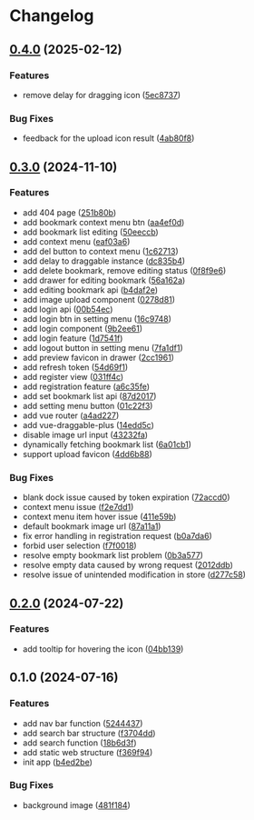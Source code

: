 # Changelog 



## [0.4.0](https://github.com/JasonAri/navtab/compare/v0.3.0...v0.4.0) (2025-02-12)


### Features

* remove delay for dragging icon ([5ec8737](https://github.com/JasonAri/navtab/commit/5ec8737a620f83fa6c452a446b7dd47413127e90))


### Bug Fixes

* feedback for the upload icon result ([4ab80f8](https://github.com/JasonAri/navtab/commit/4ab80f825392c082b80c11e1752bb6aa081fe6e5))

## [0.3.0](https://github.com/JasonAri/navtab/compare/v0.2.0...v0.3.0) (2024-11-10)


### Features

* add 404 page ([251b80b](https://github.com/JasonAri/navtab/commit/251b80b917fc55864b73354de4d8a3135d80ae2c))
* add bookmark context menu btn ([aa4ef0d](https://github.com/JasonAri/navtab/commit/aa4ef0d6d8b9145879a2f6a1e14e4ca0230c3a6a))
* add bookmark list editing ([50eeccb](https://github.com/JasonAri/navtab/commit/50eeccba062f7145f39bb37fc8b994272379779b))
* add context menu ([eaf03a6](https://github.com/JasonAri/navtab/commit/eaf03a6f7f7343023efb5b6ca90f54c79d83f0ce))
* add del button to context menu ([1c62713](https://github.com/JasonAri/navtab/commit/1c62713b1d668ac0fe7d8cd6e9cbb9b888396058))
* add delay to draggable instance ([dc835b4](https://github.com/JasonAri/navtab/commit/dc835b4f810c25bab2c8e41a73eb182344e9ef34))
* add delete bookmark, remove editing status ([0f8f9e6](https://github.com/JasonAri/navtab/commit/0f8f9e6fdb974e8395f52eec08d8eaf26add7d7c))
* add drawer for editing bookmark ([56a162a](https://github.com/JasonAri/navtab/commit/56a162aff7815cb1998c09c2b5631a5b8bc7d281))
* add editing bookmark api ([b4daf2e](https://github.com/JasonAri/navtab/commit/b4daf2e1e94b304e826dee5e58994c469e7b16af))
* add image upload component ([0278d81](https://github.com/JasonAri/navtab/commit/0278d81f76725dcc5879abdd397c0f19a7ee3849))
* add login api ([00b54ec](https://github.com/JasonAri/navtab/commit/00b54eceae4f5d839b4bcc5de35724c3d7eb7029))
* add login btn in setting menu ([16c9748](https://github.com/JasonAri/navtab/commit/16c974891497389495ff121a36ec500f548154f8))
* add login component ([9b2ee61](https://github.com/JasonAri/navtab/commit/9b2ee6152ee8878061c690d3f8f98766987a4192))
* add login feature ([1d7541f](https://github.com/JasonAri/navtab/commit/1d7541f7eaa98c4214507b95dfc8638d7661cd29))
* add logout button in setting menu ([7fa1df1](https://github.com/JasonAri/navtab/commit/7fa1df1a14eca12e0ee607c45db3918e1524f5c1))
* add preview favicon in drawer ([2cc1961](https://github.com/JasonAri/navtab/commit/2cc19613a184dae81960a90df060210faa3254f4))
* add refresh token ([54d69f1](https://github.com/JasonAri/navtab/commit/54d69f1a0ed7a2658daff8454caee88d6fb1832f))
* add register view ([031ff4c](https://github.com/JasonAri/navtab/commit/031ff4c3a7c43102836575e7d9c80d9ee535b38c))
* add registration feature ([a6c35fe](https://github.com/JasonAri/navtab/commit/a6c35fef3fb2b85573b725e4426e57fa96c70414))
* add set bookmark list api ([87d2017](https://github.com/JasonAri/navtab/commit/87d201785e5fb14a116dcb2b03da61e60764abb6))
* add setting menu button ([01c22f3](https://github.com/JasonAri/navtab/commit/01c22f3e350e7a544b29f7719b36140b4e3d0dce))
* add vue router ([a4ad227](https://github.com/JasonAri/navtab/commit/a4ad227b8cdfcf12a2533563fbab165ce78ceb5e))
* add vue-draggable-plus ([14edd5c](https://github.com/JasonAri/navtab/commit/14edd5cd2cb545e1fbc30de82ee6bab3fb277e31))
* disable image url input ([43232fa](https://github.com/JasonAri/navtab/commit/43232fac31ae8948ea4c5603aabe602452201c0d))
* dynamically fetching bookmark list ([6a01cb1](https://github.com/JasonAri/navtab/commit/6a01cb155785e4c767055b0913bad8d611268077))
* support upload favicon ([4dd6b88](https://github.com/JasonAri/navtab/commit/4dd6b8872dfa3a37ed35b8ed32ef20ee69d9ac38))


### Bug Fixes

* blank dock issue caused by token expiration ([72accd0](https://github.com/JasonAri/navtab/commit/72accd007c6355d456d05923920460622ddc8964))
* context menu issue ([f2e7dd1](https://github.com/JasonAri/navtab/commit/f2e7dd1e63a397b4ee2e3dc51a85b17049959abd))
* context menu item hover issue ([411e59b](https://github.com/JasonAri/navtab/commit/411e59b53b63ac0d12e518aae65d9368502d5059))
* default bookmark image url ([87a11a1](https://github.com/JasonAri/navtab/commit/87a11a154aa2a12e7b356fea2f3fc9ba4fca05c9))
* fix error handling in registration request ([b0a7da6](https://github.com/JasonAri/navtab/commit/b0a7da659743d0c72387c4b0d76ed247c9e5c223))
* forbid user selection ([f7f0018](https://github.com/JasonAri/navtab/commit/f7f001837958fbed0da4126e959996df9a6c2674))
* resolve empty bookmark list problem ([0b3a577](https://github.com/JasonAri/navtab/commit/0b3a57749b2c9c4a8fa6e1b3f24cc80a2eafbbae))
* resolve empty data caused by wrong request ([2012ddb](https://github.com/JasonAri/navtab/commit/2012ddb4601c559765ceb29ac813e1585d88a8a0))
* resolve issue of unintended modification in store ([d277c58](https://github.com/JasonAri/navtab/commit/d277c58b35e4492d625f745b7e6abd1120c86436))

## [0.2.0](https://github.com/JasonAri/navtab/compare/v0.1.0...v0.2.0) (2024-07-22)


### Features

* add tooltip for hovering the icon ([04bb139](https://github.com/JasonAri/navtab/commit/04bb1390b98297b427ff1c55c194c928694e50bd))

## 0.1.0 (2024-07-16)


### Features

* add nav bar function ([5244437](https://github.com/JasonAri/navtab/commit/5244437e8a6505d6eb43bc48bc2b4813aea2ac74))
* add search bar structure ([f3704dd](https://github.com/JasonAri/navtab/commit/f3704dd9729bac3c845521ca0e40e0c66725f028))
* add search function ([18b6d3f](https://github.com/JasonAri/navtab/commit/18b6d3fca5148f38b84bb1da2367e7182d29e0c0))
* add static web structure ([f369f94](https://github.com/JasonAri/navtab/commit/f369f94fb6454df97400bf29a0206ce651a0d2eb))
* init app ([b4ed2be](https://github.com/JasonAri/navtab/commit/b4ed2bea61869f25bbb47b4ce44152f42b4702b2))


### Bug Fixes

* background image ([481f184](https://github.com/JasonAri/navtab/commit/481f184cc66e64b21458120b62cf2b0c20614cd3))
